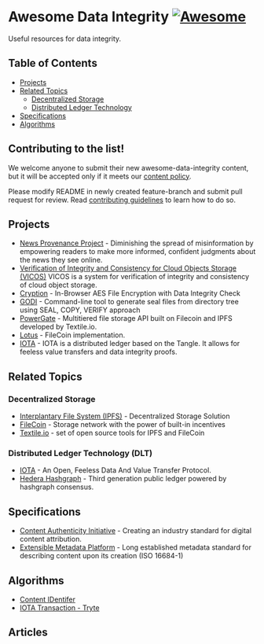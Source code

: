 # Awesome Data Integrity [![Awesome](https://cdn.rawgit.com/sindresorhus/awesome/d7305f38d29fed78fa85652e3a63e154dd8e8829/media/badge.svg)](https://github.com/sindresorhus/awesome)

Useful resources for data integrity.

## Table of Contents

* [Projects](#projects)
* [Related Topics](#relatedtechnology)
  - [Decentralized Storage](#decentralizedstorage)
  - [Distributed Ledger Technology](#distributedledgertechnology)
* [Specifications](#specifications)
* [Algorithms](#Algorithms)

## Contributing to the list!

We welcome anyone to submit their new awesome-data-integrity content, but it will be accepted only if it meets our [content policy](https://github.com/numbersprotocol/awesome-data-integrity/blob/feature-update/POLICY.md).

Please modify README in newly created feature-branch and submit pull request for review. Read [contributing guidelines](https://github.com/numbersprotocol/awesome-data-integrity/blob/feature-update/CONTRIBUTING.md) to learn how to do so.


## Projects

* [News Provenance Project](https://www.newsprovenanceproject.com/) - Diminishing the spread of misinformation by empowering readers to make more informed, confident judgments about the news they see online. 
* [Verification of Integrity and Consistency for Cloud Objects Storage (VICOS)](https://github.com/ibm-research/vicos)
VICOS is a system for verification of integrity and consistency of cloud object storage.
* [Cryption](https://github.com/lagmoellertim/cryption) -
In-Browser AES File Encryption with Data Integrity Check
* [GODI](https://github.com/Byron/godi) - 
Command-line tool to generate seal files from directory tree using SEAL, COPY, VERIFY approach
* [PowerGate](https://github.com/textileio/powergate) - Multitiered file storage API built on Filecoin and IPFS developed by Textile.io.
* [Lotus](https://github.com/filecoin-project/lotus) - FileCoin implementation.
* [IOTA](https://github.com/iotaledger) - IOTA is a distributed ledger based on the Tangle. It allows for feeless value transfers and data integrity proofs.

## Related Topics

### Decentralized Storage

* [Interplantary File System (IPFS)](https://ipfs.io/#why) - Decentralized Storage Solution
* [FileCoin](https://filecoin.io/) - Storage network with the power of built-in incentives
* [Textile.io](https://textile.io/) - set of open source tools for IPFS and FileCoin

### Distributed Ledger Technology (DLT)

* [IOTA](https://www.iota.org/) - An Open, Feeless Data And Value Transfer Protocol.
* [Hedera Hashgraph](https://www.hedera.com/) - Third generation public ledger powered by hashgraph consensus.

## Specifications

* [Content Authenticity Initiative](https://contentauthenticity.org/approach) - Creating an industry standard for digital content attribution.
* [Extensible Metadata Platform](https://www.adobe.com/products/xmp/standards.html) - Long established metadata standard for describing content upon its creation (ISO 16684-1)

## Algorithms

* [Content IDentifer](https://github.com/multiformats/cid)
* [IOTA Transaction - Tryte](https://domschiener.gitbooks.io/iota-guide/content/chapter1/transactions-and-bundles.html)

## Articles


